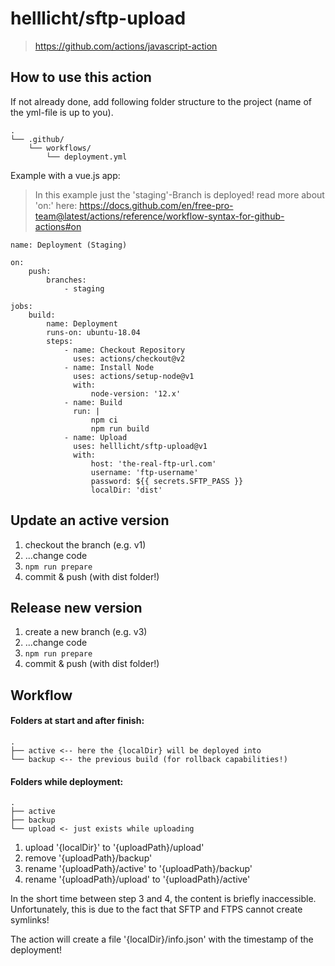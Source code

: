 # helllicht/sftp-upload

> https://github.com/actions/javascript-action

## How to use this action
If not already done, add following folder structure to the project (name of the yml-file is up to you).
```
.
└── .github/
    └── workflows/
        └── deployment.yml
```
Example with a vue.js app:
> In this example just the 'staging'-Branch is deployed!
> read more about 'on:'
> here: https://docs.github.com/en/free-pro-team@latest/actions/reference/workflow-syntax-for-github-actions#on
```
name: Deployment (Staging)

on:
    push:
        branches:
            - staging

jobs:
    build:
        name: Deployment
        runs-on: ubuntu-18.04
        steps:
            - name: Checkout Repository
              uses: actions/checkout@v2
            - name: Install Node
              uses: actions/setup-node@v1
              with:
                  node-version: '12.x'
            - name: Build
              run: |
                  npm ci
                  npm run build
            - name: Upload
              uses: helllicht/sftp-upload@v1
              with:
                  host: 'the-real-ftp-url.com'
                  username: 'ftp-username'
                  password: ${{ secrets.SFTP_PASS }}
                  localDir: 'dist'
```


## Update an active version
1) checkout the branch (e.g. v1)
2) ...change code
3) `npm run prepare`
4) commit & push (with dist folder!)

## Release new version
1) create a new branch (e.g. v3)
2) ...change code
3) `npm run prepare`
4) commit & push (with dist folder!)

## Workflow
#### Folders at start and after finish:

```
.
├── active <-- here the {localDir} will be deployed into
└── backup <-- the previous build (for rollback capabilities!)
```

#### Folders while deployment:

```
.
├── active
├── backup
└── upload <- just exists while uploading
```

1. upload '{localDir}' to '{uploadPath}/upload'
2. remove '{uploadPath}/backup'
3. rename '{uploadPath}/active' to '{uploadPath}/backup'
4. rename '{uploadPath}/upload' to '{uploadPath}/active'

In the short time between step 3 and 4, the content is briefly inaccessible. Unfortunately, this is due to the fact that
SFTP and FTPS cannot create symlinks!

The action will create a file '{localDir}/info.json' with the timestamp of the deployment!

[https://docs.github.com/en/free-pro-team@latest/actions/reference/workflow-syntax-for-github-actions#on]: https://docs.github.com/en/free-pro-team@latest/actions/reference/workflow-syntax-for-github-actions#on
